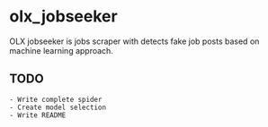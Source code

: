 # olx_jobseeker
OLX jobseeker is jobs scraper with detects fake job posts based on machine learning approach.


## TODO

    - Write complete spider
    - Create model selection
    - Write README
